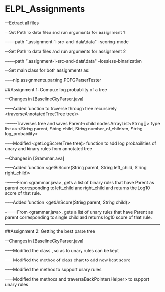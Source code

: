 ELPL_Assignments
================
--Extract all files


--Set Path to data files and run arguments for assignment 1

-----path "<path>\assignment-1-src-and-data\data" -scoring-mode


--Set Path to data files and run arguments for assignment 2

-----path "<path>\assignment-1-src-and-data\data" -lossless-binarization


--Set main class for both assignments as:

----nlp.assignments.parsing.PCFGParserTester


##Assignment 1: Compute log probability of a tree

--Changes in [BaselineCkyParser.java]

----Added function to traverse through tree recursively <traverseAnnotatedTree(Tree<String> tree)>

------Traverses tree and saves Parent->child nodes ArrayList<String[]> type list as 
          <String parent, String child, String number_of_children, String log_probability>

----Modified <getLogScore(Tree<String> tree)> function to add log probabilities of unary and binary rules from annotated tree



--Changes in [Grammar.java]

----Added function <getBiScore(String parent, String left_child, String right_child)>

------From <grammar.java>, gets a list of binary rules that have Parent as parent corresponding to left_child and right_child and returns the Log10 score of that rule.

----Added function <getUnScore(String parent, String child)>


------From <grammar.java>, gets a list of unary rules that have Parent as parent corresponding to single child and returns log10 score of that rule.


_______________________________________________________________________________________

##Assignment 2: Getting the best parse tree

--Changes in [BaselineCkyParser.java]

----Modified the class <EdgeInfo>, so as to unary rules can be kept

----Modified the method <set> of class chart to add new best score

----Modified the method <setBackPointer> to support unary rules

----Modified the methods <getBestParse> and traverseBackPointersHelper> to support unary rules